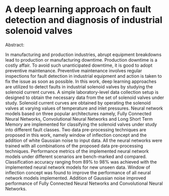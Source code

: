# A deep learning approach on fault detection and diagnosis of industrial solenoid valves

Abstract:

In manufacturing and production industries, abrupt equipment breakdowns lead
to production or manufacturing downtime. Production downtime is a costly affair.
To avoid such unanticipated downtime, it is good to adopt preventive maintenance.
Preventive maintenance involves regular inspections for fault detection in industrial
equipment and action is taken to fix the issue as soon as possible. In this work,
deep learning approaches are utilized to detect faults in industrial solenoid valves
by studying the solenoid current curves. A simple laboratory-level data collection
setup is designed to obtain the necessary data from the set of solenoid valves under
study. Solenoid current curves are obtained by operating the solenoid valves at
varying values of temperature and inlet pressures. Neural network models based
on three popular architectures namely, Fully Connected Neural Networks, Convolutional
Neural Networks and Long Short Term Memory are implemented for
classifying the solenoid valves under study into different fault classes. Two data
pre-processing techniques are proposed in this work, namely window of inflection
concept and the addition of white Gaussian noise to input data. All the neural
networks were trained with all combinations of the proposed data pre-processing
techniques. Performance metrics of the implemented neural network models under
different scenarios are bench-marked and compared. Classification accuracy
ranging from 89% to 98% was achieved with the implemented neural network
models for new unseen data. Window of inflection concept was found to improve
the performance of all neural network models implemented. Addition of Gaussian
noise improved performance of Fully Connected Neural Networks and Convolutional
Neural Networks.

